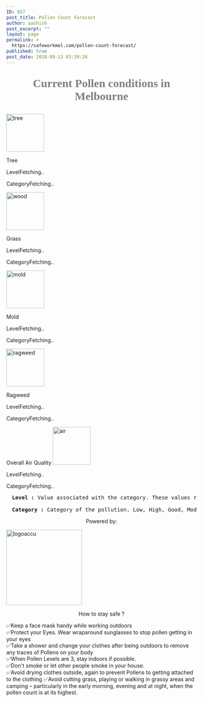 ```yaml
---
ID: 657
post_title: Pollen Count Forecast
author: aashish
post_excerpt: ""
layout: page
permalink: >
  https://safeworkmel.com/pollen-count-forecast/
published: true
post_date: 2018-09-13 03:39:26
---
```

<p style="text-align:center;font-size:30px;font-family:Tahoma;color:grey;font-weight:bolder">Current Pollen conditions in Melbourne</p>		
			<!Doctype html>
<html lang="en">
<head>
	<meta charset="utf-8" />
	<title>Current Pollen Conditions</title>
</head>
<body onload="getPollenCounts()">
	<style>
        .pollenLables{
            font-family:Tahoma;
            font-size:30px;
            font-weight:bolder;
            color:grey;
            text-align: center;
        }
        .pollenFields{
            font-family:Tahoma;
            color:;
            font-size:15px;
            font-weight:bold;
            color:black;
        }
        .pollenValues{
            padding-left:50px;
            color:seagreen;
            font-size:15px;
         }
    </style>
	<!--Tree Pollen Column Start-->
	<img src="https://farm2.staticflickr.com/1943/44323635144_a3de43986c_m.jpg" style="height:100px" alt="tree" />
	<p> Tree</p>
	<p>LevelFetching..</p>
	<p>CategoryFetching..</p>
	<!--Tree Pollen Column End-->
	<!--Grass Pollen Column Start-->
	<img src="https://farm2.staticflickr.com/1914/30107507457_6c6ae99b20_m.jpg" style="height:100px" alt="wood"/>
	<p >Grass</p>
	<p>LevelFetching..</p>
	<p>CategoryFetching..</p>
	<!--Grass Pollen Column End-->
	<!--Mold Pollen Column Start-->
	<img src="https://farm2.staticflickr.com/1907/44131936815_009dc4b432_m.jpg" style="height:100px;" alt="mold"/>
	<p >Mold</p>
	<p>LevelFetching..</p>
	<p>CategoryFetching..</p>
	<!--Mold Pollen Column Start-->
	<!--Ragweed Pollen Column Start-->
	<img src="https://farm2.staticflickr.com/1967/43231752300_393d28bf09_m.jpg" style="height:100px;" alt="ragweed" />
	<p>Ragweed  </p>
	<p>LevelFetching..</p>
	<p>CategoryFetching..</p>
	<!--Ragweed Pollen Column Start-->
	<!--Air Quality Start-->
	Overall Air Quality
	<img src="https://mbtskoudsalg.com/images/air-clipart-transparent-background-wind-7.png" style="height:100px;" alt="air"/>
	<p>LevelFetching..</p>
	<p>CategoryFetching..</p>
	<!--Air Quality End-->
	<!--Level Category Description-->
	<pre><strong style="padding-left:15px">Level :</strong>&nbsp;Value associated with the category. These values range from 0 to 6, with 0 implying good conditions and 6 implying hazardous conditions.<br /><br /><strong style="padding-left:15px">Category :</strong>&nbsp;Category of the pollution. Low, High, Good, Moderate, Unhealthy, Hazardous</pre>        
	<!--Level Category Description-->
	<!--Accuweather Logo-->
	<p style="text-align: center;">Powered by:</strong></p>
	<a href="https://developer.accuweather.com/"><img src="http://apidev.accuweather.com/developers/Media/Default/logo//awx-logo-orange.png" width="200" alt="logoaccu"></a>
	<!--Accuweather Logo-->
</body>
</html>		
			<style>
        .cont {
            display: block;
            position: relative;
            padding-left: 35px;
            margin-bottom: 12px;
            cursor: pointer;
            font-size: 22px;
            -webkit-user-select: none;
            -moz-user-select: none;
            -ms-user-select: none;
            user-select: none;
        }
        .checkListText
        {
            font-family: Tahoma;
            color:grey;
            font-size:20.5px;
            text-align:justify;
        }
        </style>
        <p style="text-align: center;">How to stay safe ?</p>
                        <label>
                             &#x2705;Keep a face mask handy while working outdoors
                        </label>
                        <br/>
                        <label>
                             &#x2705;Protect your Eyes. Wear wraparound sunglasses to stop pollen getting in your eyes
                        </label>
                        <br/>
                        <label>
                             &#x2705;Take a shower and change your clothes after being outdoors to remove any traces of Pollens on your body
                        </label>
                        <br/>
                        <label>
                             &#x2705;When Pollen Levels are 3, stay indoors if possible.
                        </label>
                        <br/>
                        <label>
                             &#x2705;Don't smoke or let other people smoke in your house. 
                        </label>
                        <br/>
                        <label>
                             &#x2705;Avoid drying clothes outside, again to prevent Pollens to getting attached to the clothing
                        </label>         
                        <label>
                             &#x2705;Avoid cutting grass, playing or walking in grassy areas and camping – particularly in the early morning, evening and at night, when the pollen count is at its highest.
                        </label>